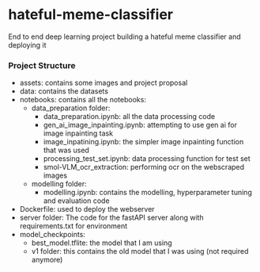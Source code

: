 hateful-meme-classifier
==============================
End to end deep learning project building a hateful meme classifier and deploying it


### Project Structure
- assets: contains some images and project proposal
- data: contains the datasets
- notebooks: contains all the notebooks: 
    - data_preparation folder: 
        - data_preparation.ipynb: all the data processing code
        - gen_ai_image_inpainting.ipynb: attempting to use gen ai for image inpainting task
        - image_inpatining.ipynb: the simpler image inpainting function that was used
        - processing_test_set.ipynb: data processing function for test set
        - smol-VLM_ocr_extraction: performing ocr on the webscraped images
    - modelling folder: 
        - modelling.ipynb: contains the modelling, hyperparameter tuning and evaluation code
- Dockerfile: used to deploy the webserver
- server folder: The code for the fastAPI server along with requirements.txt for environment
- model_checkpoints:
    - best_model.tflite: the model that I am using
    - v1 folder: this contains the old model that I was using (not required anymore)